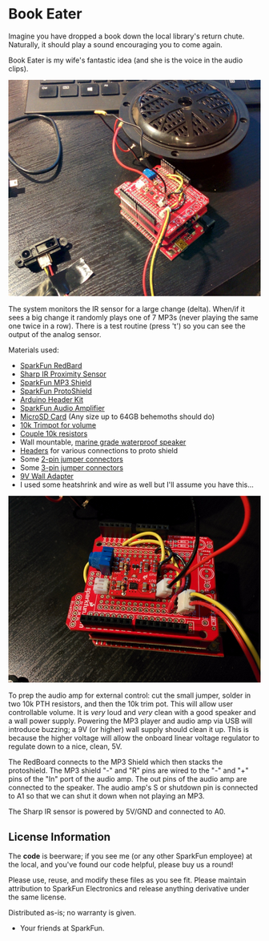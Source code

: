 Book Eater
==============

Imagine you have dropped a book down the local library's return chute. Naturally, it should play a sound encouraging you to come again.

Book Eater is my wife's fantastic idea (and she is the voice in the audio clips).

![RedBoard with Audio Amplifier and Sharp IR sensor](https://raw.githubusercontent.com/nseidle/Book_Eater/master/Book_Eater_Stackup.jpg "SparkFun RedBoard with amplifier and Sharp IR sensor")

The system monitors the IR sensor for a large change (delta). When/if it sees a big change it randomly plays one of 7 MP3s (never playing the same one twice in a row). There is a test routine (press 't') so you can see the output of the analog sensor.

Materials used:

* [SparkFun RedBard](https://www.sparkfun.com/products/12757)
* [Sharp IR Proximity Sensor](https://www.sparkfun.com/products/242)
* [SparkFun MP3 Shield](https://www.sparkfun.com/products/12660)
* [SparkFun ProtoShield](https://www.sparkfun.com/products/11665)
* [Arduino Header Kit](https://www.sparkfun.com/products/11417)
* [SparkFun Audio Amplifier](https://www.sparkfun.com/products/11044)
* [MicroSD Card](https://www.sparkfun.com/products/11609) (Any size up to 64GB behemoths should do)
* [10k Trimpot for volume](https://www.sparkfun.com/products/9806)
* [Couple 10k resistors](https://www.sparkfun.com/products/11508)
* Wall mountable, [marine grade waterproof speaker](http://www.amazon.com/gp/product/B001ES8X9M)
* [Headers](https://www.sparkfun.com/products/116) for various connections to proto shield 
* Some [2-pin jumper connectors](https://www.sparkfun.com/products/9914)
* Some [3-pin jumper connectors](https://www.sparkfun.com/products/9915)
* [9V Wall Adapter](https://www.sparkfun.com/products/298)
* I used some heatshrink and wire as well but I'll assume you have this...

![Close up of the protoshield with various wires and connectors](https://raw.githubusercontent.com/nseidle/Book_Eater/master/Book_Eater_Closeup.jpg)

To prep the audio amp for external control: cut the small jumper, solder in two 10k PTH resistors, and then the 10k trim pot. This will allow user controllable volume. It is *very* loud and *very* clean with a good speaker and a wall power supply. Powering the MP3 player and audio amp via USB will introduce buzzing; a 9V (or higher) wall supply should clean it up. This is because the higher voltage will allow the onboard linear voltage regulator to regulate down to a nice, clean, 5V.

The RedBoard connects to the MP3 Shield which then stacks the protoshield. The MP3 shield "-" and "R" pins are wired to the "-" and "+" pins of the "In" port of the audio amp. The out pins of the audio amp are connected to the speaker. The audio amp's S or shutdown pin is connected to A1 so that we can shut it down when not playing an MP3.

The Sharp IR sensor is powered by 5V/GND and connected to A0.

License Information
-------------------
The **code** is beerware; if you see me (or any other SparkFun employee) at the local, and you've found our code helpful, please buy us a round!

Please use, reuse, and modify these files as you see fit. Please maintain attribution to SparkFun Electronics and release anything derivative under the same license.

Distributed as-is; no warranty is given.

- Your friends at SparkFun.
